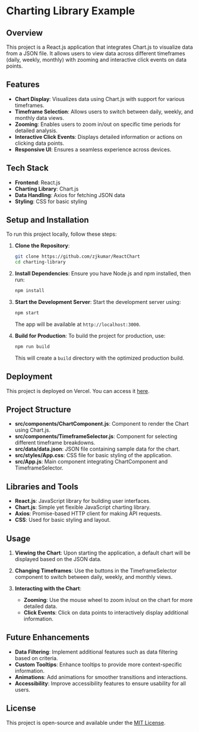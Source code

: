 # Charting Library Example

## Overview

This project is a React.js application that integrates Chart.js to visualize data from a JSON file. It allows users to view data across different timeframes (daily, weekly, monthly) with zooming and interactive click events on data points.

## Features

- **Chart Display**: Visualizes data using Chart.js with support for various timeframes.
- **Timeframe Selection**: Allows users to switch between daily, weekly, and monthly data views.
- **Zooming**: Enables users to zoom in/out on specific time periods for detailed analysis.
- **Interactive Click Events**: Displays detailed information or actions on clicking data points.
- **Responsive UI**: Ensures a seamless experience across devices.

## Tech Stack

- **Frontend**: React.js
- **Charting Library**: Chart.js
- **Data Handling**: Axios for fetching JSON data
- **Styling**: CSS for basic styling

## Setup and Installation

To run this project locally, follow these steps:

1. **Clone the Repository**:
    ```bash
    git clone https://github.com/zjkumar/ReactChart
    cd charting-library
    ```

2. **Install Dependencies**:
    Ensure you have Node.js and npm installed, then run:
    ```bash
    npm install
    ```

3. **Start the Development Server**:
    Start the development server using:
    ```bash
    npm start
    ```
    The app will be available at `http://localhost:3000`.

4. **Build for Production**:
    To build the project for production, use:
    ```bash
    npm run build
    ```
    This will create a `build` directory with the optimized production build.

## Deployment

This project is deployed on Vercel. You can access it [here](https://react-chart-pearl.vercel.app).

## Project Structure

- **src/components/ChartComponent.js**: Component to render the Chart using Chart.js.
- **src/components/TimeframeSelector.js**: Component for selecting different timeframe breakdowns.
- **src/data/data.json**: JSON file containing sample data for the chart.
- **src/styles/App.css**: CSS file for basic styling of the application.
- **src/App.js**: Main component integrating ChartComponent and TimeframeSelector.

## Libraries and Tools

- **React.js**: JavaScript library for building user interfaces.
- **Chart.js**: Simple yet flexible JavaScript charting library.
- **Axios**: Promise-based HTTP client for making API requests.
- **CSS**: Used for basic styling and layout.

## Usage

1. **Viewing the Chart**:
    Upon starting the application, a default chart will be displayed based on the JSON data.

2. **Changing Timeframes**:
    Use the buttons in the TimeframeSelector component to switch between daily, weekly, and monthly views.

3. **Interacting with the Chart**:
    - **Zooming**: Use the mouse wheel to zoom in/out on the chart for more detailed data.
    - **Click Events**: Click on data points to interactively display additional information.

## Future Enhancements

- **Data Filtering**: Implement additional features such as data filtering based on criteria.
- **Custom Tooltips**: Enhance tooltips to provide more context-specific information.
- **Animations**: Add animations for smoother transitions and interactions.
- **Accessibility**: Improve accessibility features to ensure usability for all users.

## License

This project is open-source and available under the [MIT License](LICENSE).

